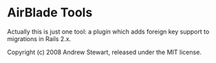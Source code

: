 AirBlade Tools
==============

Actually this is just one tool: a plugin which adds foreign key support to migrations in Rails 2.x.

Copyright (c) 2008 Andrew Stewart, released under the MIT license.
